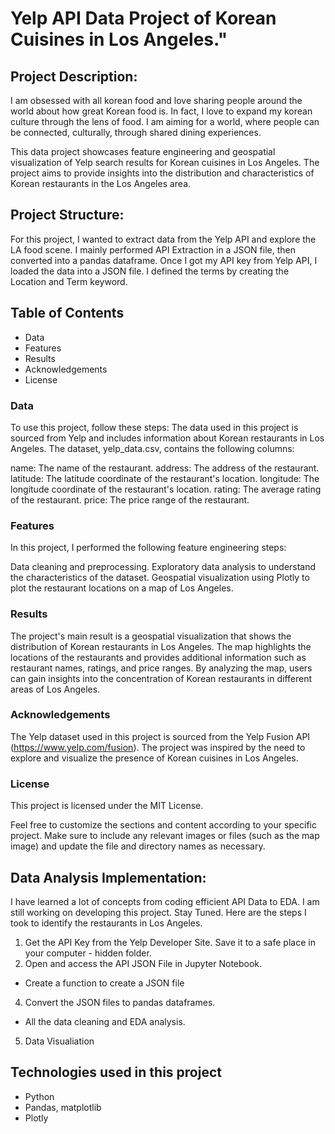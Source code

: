 # Yelp API Data Project of Korean Cuisines in Los Angeles."


## Project Description:
I am obsessed with all korean food and love sharing people around the world about how great Korean food is. In fact, I love to expand my korean culture through the lens of food. I am aiming for a world, where people can be connected, culturally, through shared dining experiences. 

This data project showcases feature engineering and geospatial visualization of Yelp search results for Korean cuisines in Los Angeles. The project aims to provide insights into the distribution and characteristics of Korean restaurants in the Los Angeles area. 

## Project Structure:
For this project, I wanted to extract data from the Yelp API and explore the LA food scene.  I mainly performed API Extraction in a JSON file, then converted into a pandas dataframe. Once I got my API key from Yelp API, I loaded the data into a JSON file. I defined the terms by creating the Location and Term keyword. 

## Table of Contents
- Data
- Features
- Results
- Acknowledgements
- License

### Data
To use this project, follow these steps:
The data used in this project is sourced from Yelp and includes information about Korean restaurants in Los Angeles. The dataset, yelp_data.csv, contains the following columns:

name: The name of the restaurant.
address: The address of the restaurant.
latitude: The latitude coordinate of the restaurant's location.
longitude: The longitude coordinate of the restaurant's location.
rating: The average rating of the restaurant.
price: The price range of the restaurant.

### Features
In this project, I performed the following feature engineering steps:

Data cleaning and preprocessing.
Exploratory data analysis to understand the characteristics of the dataset.
Geospatial visualization using Plotly to plot the restaurant locations on a map of Los Angeles.

### Results
The project's main result is a geospatial visualization that shows the distribution of Korean restaurants in Los Angeles. The map highlights the locations of the restaurants and provides additional information such as restaurant names, ratings, and price ranges. By analyzing the map, users can gain insights into the concentration of Korean restaurants in different areas of Los Angeles.

### Acknowledgements
The Yelp dataset used in this project is sourced from the Yelp Fusion API (https://www.yelp.com/fusion).
The project was inspired by the need to explore and visualize the presence of Korean cuisines in Los Angeles.

### License
This project is licensed under the MIT License.

Feel free to customize the sections and content according to your specific project. Make sure to include any relevant images or files (such as the map image) and update the file and directory names as necessary.

## Data Analysis Implementation:
I have learned a lot of concepts from coding efficient API Data to EDA. I am still working on developing this project. Stay Tuned. 
Here are the steps I took to identify the restaurants in Los Angeles. 
1. Get the API Key from the Yelp Developer Site. Save it to a safe place in your computer - hidden folder. 
2. Open and access the API JSON File in Jupyter Notebook. 
  - Create a function to create a JSON file
4. Convert the JSON files to pandas dataframes. 
  - All the data cleaning and EDA analysis.
5. Data Visualiation 

## Technologies used in this project
- Python
- Pandas, matplotlib
- Plotly
